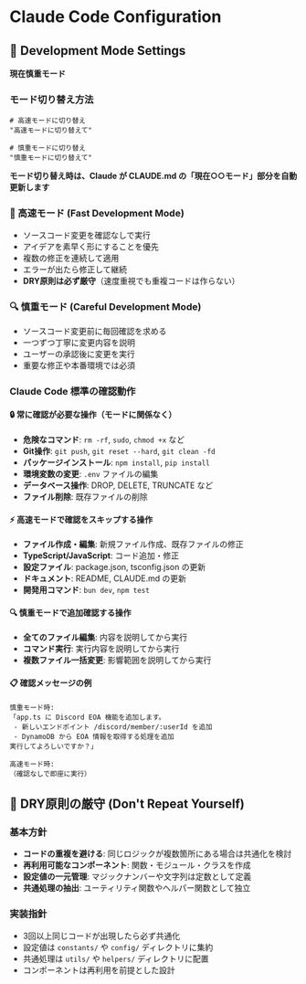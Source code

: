 # Claude Code Configuration

## 🎯 Development Mode Settings

**現在慎重モード** 
<!-- 現在高速モード / 現在慎重モード のどちらかを記載 -->

### モード切り替え方法
```
# 高速モードに切り替え
"高速モードに切り替えて"

# 慎重モードに切り替え  
"慎重モードに切り替えて"
```

**モード切り替え時は、Claude が CLAUDE.md の「現在○○モード」部分を自動更新します**

### 🚀 高速モード (Fast Development Mode)
- ソースコード変更を確認なしで実行
- アイデアを素早く形にすることを優先
- 複数の修正を連続して適用
- エラーが出たら修正して継続
- **DRY原則は必ず厳守**（速度重視でも重複コードは作らない）

### 🔍 慎重モード (Careful Development Mode)  
- ソースコード変更前に毎回確認を求める
- 一つずつ丁寧に変更内容を説明
- ユーザーの承認後に変更を実行
- 重要な修正や本番環境では必須

### Claude Code 標準の確認動作

#### 🔒 常に確認が必要な操作（モードに関係なく）
- **危険なコマンド**: `rm -rf`, `sudo`, `chmod +x` など
- **Git操作**: `git push`, `git reset --hard`, `git clean -fd`
- **パッケージインストール**: `npm install`, `pip install` 
- **環境変数の変更**: `.env` ファイルの編集
- **データベース操作**: DROP, DELETE, TRUNCATE など
- **ファイル削除**: 既存ファイルの削除

#### ⚡ 高速モードで確認をスキップする操作
- **ファイル作成・編集**: 新規ファイル作成、既存ファイルの修正
- **TypeScript/JavaScript**: コード追加・修正
- **設定ファイル**: package.json, tsconfig.json の更新
- **ドキュメント**: README, CLAUDE.md の更新
- **開発用コマンド**: `bun dev`, `npm test`

#### 🔍 慎重モードで追加確認する操作
- **全てのファイル編集**: 内容を説明してから実行
- **コマンド実行**: 実行内容を説明してから実行
- **複数ファイル一括変更**: 影響範囲を説明してから実行

#### 📋 確認メッセージの例
```
慎重モード時:
「app.ts に Discord EOA 機能を追加します。
 - 新しいエンドポイント /discord/member/:userId を追加
 - DynamoDB から EOA 情報を取得する処理を追加
実行してよろしいですか？」

高速モード時:
（確認なしで即座に実行）
```

## 🔄 DRY原則の厳守 (Don't Repeat Yourself)

### 基本方針
- **コードの重複を避ける**: 同じロジックが複数箇所にある場合は共通化を検討
- **再利用可能なコンポーネント**: 関数・モジュール・クラスを作成
- **設定値の一元管理**: マジックナンバーや文字列は定数として定義
- **共通処理の抽出**: ユーティリティ関数やヘルパー関数として独立

### 実装指針
- 3回以上同じコードが出現したら必ず共通化
- 設定値は `constants/` や `config/` ディレクトリに集約
- 共通処理は `utils/` や `helpers/` ディレクトリに配置
- コンポーネントは再利用を前提とした設計
